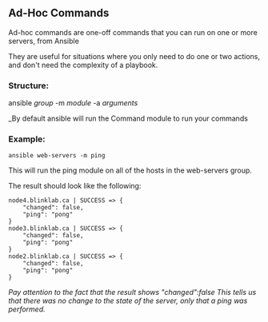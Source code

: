 ## Ad-Hoc Commands

Ad-hoc commands are one-off commands that you can run on one or more servers, from Ansible

They are useful for situations where you only need to do one or two actions, and don't need the complexity of a playbook.

### Structure:

ansible _group_ -m _module_ -a _arguments_

_By default ansible will run the Command module to run your commands

### Example:
```
ansible web-servers -m ping
```
This will run the ping module on all of the hosts in the web-servers group.

The result should look like the following:
```
node4.blinklab.ca | SUCCESS => {
    "changed": false,
    "ping": "pong"
}
node3.blinklab.ca | SUCCESS => {
    "changed": false,
    "ping": "pong"
}
node2.blinklab.ca | SUCCESS => {
    "changed": false,
    "ping": "pong"
}
```

_Pay attention to the fact that the result shows "changed":false_
_This tells us that there was no change to the state of the server, only that a ping was performed._







